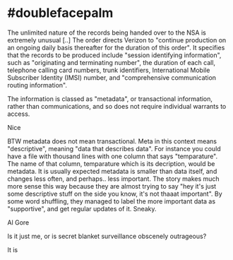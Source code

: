 # #doublefacepalm

The unlimited nature of the records being handed over to the NSA is extremely unusual [..] The order directs Verizon to "continue production on an ongoing daily basis thereafter for the duration of this order". It specifies that the records to be produced include "session identifying information", such as "originating and terminating number", the duration of each call, telephone calling card numbers, trunk identifiers, International Mobile Subscriber Identity (IMSI) number, and "comprehensive communication routing information".

The information is classed as "metadata", or transactional information, rather than communications, and so does not require individual warrants to access.

Nice 

BTW metadata does not mean transactional. Meta in this context means "descriptive", meaning "data that describes data". For instance you could have a file with thousand lines with one column that says "temparature". The name of that column, temparature which is its decription, would be  metadata. It is usually expected metadata is smaller than data itself, and changes less often, and perhaps.. less important. The story makes much more sense this way because they are almost trying to say "hey it's just some descriptive stuff on the side you know, it's not thaaat important". By some word shuffling, they managed to label the more important data as "supportive", and get regular updates of it. Sneaky.

Al Gore

Is it just me, or is secret blanket surveillance obscenely outrageous?

It is













